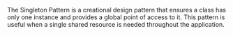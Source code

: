The Singleton Pattern is a creational design pattern that ensures a class has only one instance and provides a global point of access to it. 
This pattern is useful when a single shared resource is needed throughout the application.